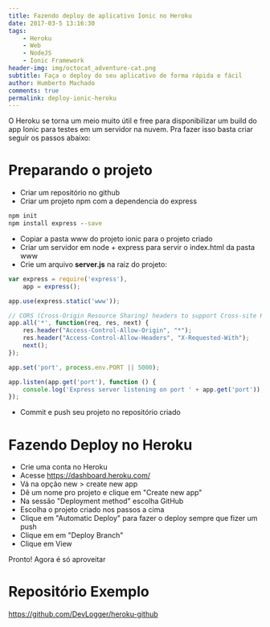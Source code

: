 ```yaml
---
title: Fazendo deploy de aplicativo Ionic no Heroku
date: 2017-03-5 13:16:30
tags: 
    - Heroku
    - Web
    - NodeJS
    - Ionic Framework
header-img: img/octocat_adventure-cat.png
subtitle: Faça o deploy do seu aplicativo de forma rápida e fácil
author: Humberto Machado
comments: true
permalink: deploy-ionic-heroku
---
```


O Heroku se torna um meio muito útil e free para disponibilizar um build do app Ionic para testes em um servidor na nuvem.
Pra fazer isso basta criar seguir os passos abaixo:

# Preparando o projeto
- Criar um repositório no github
- Criar um projeto npm com a dependencia do express

```cmd
npm init
npm install express --save
```

- Copiar a pasta www do projeto ionic para o projeto criado
- Criar um servidor em node + express para servir o index.html da pasta www
- Crie um arquivo **server.js** na raiz do projeto:

```javascript
var express = require('express'),
    app = express();

app.use(express.static('www'));

// CORS (Cross-Origin Resource Sharing) headers to support Cross-site HTTP requests
app.all('*', function(req, res, next) {
    res.header("Access-Control-Allow-Origin", "*");
    res.header("Access-Control-Allow-Headers", "X-Requested-With");
    next();
});

app.set('port', process.env.PORT || 5000);

app.listen(app.get('port'), function () {
    console.log('Express server listening on port ' + app.get('port'));
});
```
- Commit e push seu projeto no repositório criado

# Fazendo Deploy no Heroku

- Crie uma conta no Heroku
- Acesse https://dashboard.heroku.com/
- Vá na opção new > create new app
- Dê um nome pro projeto e clique em "Create new app"
- Na sessão "Deployment method" escolha GitHub
- Escolha o projeto criado nos passos a cima
- Clique em "Automatic Deploy" para fazer o deploy sempre que fizer um push
- Clique em em "Deploy Branch"
- Clique em View

Pronto! Agora é só aproveitar

# Repositório Exemplo

<https://github.com/DevLogger/heroku-github>

